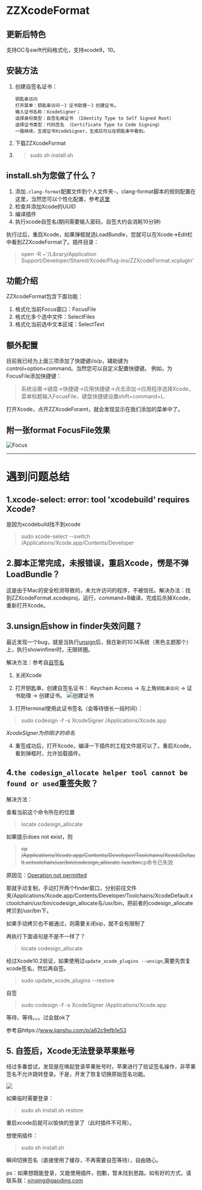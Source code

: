 # ZZXcodeFormat

## 更新后特色
支持OC与swift代码格式化，支持xcode9，10。

## 安装方法
1. 创建自签名证书：
    ```
    钥匙串访问
    打开菜单：钥匙串访问－》证书助理－》创建证书…
    输入证书名称：XcodeSigner；
    选择身份类型：自签名根证书 （Identity Type to Self Signed Root）
    选择证书类型：代码签名 （Certificate Type to Code Signing）
    一路继续，生成证书XcodeSigner，生成后可以在钥匙串中看到。
    ```
2. 下载ZZXcodeFormat
3. > sudo sh install.sh

## install.sh为您做了什么？

1. 添加`.clang-format`配置文件到个人文件夹`~`，clang-format脚本的规则配置在这里，当然您可以个性化配置，参考[这里](http://clang.llvm.org/docs/ClangFormatStyleOptions.html)
2. 检查并添加Xcode的UUID
3. 编译插件
4. 执行xcode自签名(期间需要输入密码，自签大约会消耗10分钟)

执行过后，重启Xcode，如果弹框就选LoadBundle，您就可以在Xcode->Edit栏中看到ZZXcodeFormat了。插件目录：
> open -R ~'/Library/Application Support/Developer/Shared/Xcode/Plug-ins/ZZXcodeFormat.xcplugin'

## 功能介绍

ZZXcodeFormat包含下面功能：

1. 格式化当前Focus窗口：FocusFile
2. 格式化多个选中文件：SelectFiles
3. 格式化当前选中文本区域：SelectText

## 额外配置
目前我已经为上面三项添加了快捷键i/o/p，辅助键为control+option+command。当然您可以自定义配置快捷键。
例如，为FocusFile添加快捷键：

> 系统设置->键盘->快捷键->应用快捷键->点击添加->应用程序选择Xcode，菜单标题输入FocusFile，键盘快捷键设置shift+command+L.

打开Xcode，点开ZZXcodeForamt，就会发现显示在我们添加的菜单中了。

## 附一张format FocusFile效果
![Focus](https://github.com/V5zhou/ZZClang-format/blob/master/ZZClang-format/FocusFile%E6%A0%BC%E5%BC%8F%E5%8C%96.gif)

---
# 遇到问题总结

## 1.xcode-select: error: tool 'xcodebuild' requires Xcode?
是因为xcodebuild找不到xcode

> sudo xcode-select --switch /Applications/Xcode.app/Contents/Developer

## 2.脚本正常完成，未报错误，重启Xcode，愣是不弹LoadBundle？
这是由于Mac的安全检测导致的，未允许访问的程序，不被信任。解决办法：找到ZZXcodeFormat.xcodeproj，运行，command+B编译。完成后杀掉Xcode，重新打开Xcode。
## 3.unsign后show in finder失效问题？

最近发现一个bug，就是当执行[unsign](https://github.com/inket/update_xcode_plugins/blob/master/README.md)后，我在新的10.14系统（黑色主题那个）上，执行showinfiner时，无限转圈。

解决方法：参考自[自签名](https://github.com/XVimProject/XVim/blob/master/INSTALL_Xcode8.md)

1. 关闭Xcode

2. 打开钥匙串，创建自签名证书： Keychain Access -> 左上角`钥匙串访问` -> 证书助理 -> 创建证书。
![创建证书](https://ws4.sinaimg.cn/large/006tNc79gy1fytjbnp3wkj30y80o8jzh.jpg)

3. 打开terminal使用此证书签名（会等待很长一段时间）：
> sudo codesign -f -s XcodeSigner /Applications/Xcode.app

*XcodeSigner为你刚才的命名*

4. 重签成功后，打开Xcode，编译一下插件的工程文件就可以了。重启Xcode，看到弹框时，允许加载插件。

## 4.`the codesign_allocate helper tool cannot be found or used`重签失败？

解决方法：

查看当前这个命令所在的位置

> locate codesign_allocate

如果提示does not exist，则

> ~~cp /Applications/Xcode.app/Contents/Developer/Toolchains/XcodeDefault.xctoolchain/usr/bin/codesign_allocate /usr/bin~~cp命令已失效

原因见：[Operation not permitted](https://www.jianshu.com/p/22b89f19afd6)

那就手动复制，手动打开两个finder窗口，分别前往文件夹/Applications/Xcode.app/Contents/Developer/Toolchains/XcodeDefault.xctoolchain/usr/bin/codesign_allocate与/usr/bin，把前者的codesign_allocate拷贝到/usr/bin下。

如果手动拷贝也不被通过，则需要关闭sip，就不会有限制了

再执行下面语句是不是不一样了？

> locate codesign_allocate

经过Xcode10.2验证，如果使用过`update_xcode_plugins --unsign`,需要先恢复xcode签名，然后再自签。

> sudo update_xcode_plugins --restore

自签

> sudo codesign -f -s XcodeSigner /Applications/Xcode.app

等待，等待。。。过会就ok了

参考自https://www.jianshu.com/p/a62c9efb1e53

## 5. 自签后，Xcode无法登录苹果账号

经过多番尝试，发现是在唤起登录苹果账号时，苹果进行了验证签名操作，非苹果签名不允许跳转登录。于是，开发了恢复切换原始签名功能。

![](https://tva1.sinaimg.cn/large/008i3skNgy1gqi40oizkxj31940u0aj6.jpg)

如果临时需要登录：

> sudo sh install.sh restore

重启xcode后就可以愉快的登录了（此时插件不可用）。

想使用插件：

> sudo sh install.sh

瞬间切换签名（直接使用了缓存，不再需要自签等待），自由随心。

ps：如果想既能登录，又能使用插件，抱歉，暂未找到思路。如有好的方式，请联系我：[xinqing@gaoding.com](xinqing@gaoding.com)
